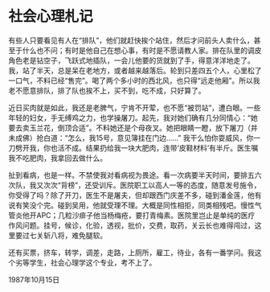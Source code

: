 # 社会心理札记

有些人只要看见有人在“排队”，他们就赶快挨个站住，然后才问前头人卖什么，甚至于什么也不问；有时是他自己在想心事，有时是不愿请教人家。排在队里的调皮角色老是钻空子，飞跃式地插队，一会儿他要的货就到了手，得意洋洋地走了。我，站了半天，总是呆在老地方，或者越来越落后。轮到只差四五个人，心里松了一口气，不料已经“售完”。喝了两个多小时的西北风，也只得“远走他厢”。所以我老不愿意排队，排了队也挨不上，买不到，吃不成，只好算了。

近日买肉就是如此，我还是老脾气，宁肯不开荤，也不愿“被罚站”，遭白眼。一些年轻的妇女，手无缚鸡之力，也学操屠刀。起先，我对她们确有几分同情心：“她要去卖玉兰花，倒顶合适”。不料她还是个母夜叉。她把眼睛一瞪，放下屠刀（并未成佛）抢白道：“怎么，我15号，意见簿挂在门边......” 我干么怕你耍威风，你一刀劈开我，你也活不成。结果扔给我一块大肥肉，连带‘皮鞋材料’有半斤。医生嘱我不吃肥肉，我拿回去做什么。

扯到看病，也是一样。不禁使我对看病视为畏途。看一次病要半天时间，要排五六次队，我又次次“背榜”，还受训斥。医院职工以高人一等的态度，随意发号施令，你受得了吗？除了开刀，医生不是屠夫，但却跟西门庆差不多，碰到潘金莲，他有说有笑没个完。碰到吴用，他就受理不理。大概是同性相拒，同类相残吧。慢性气管炎他开APC；几粒沙痱子他当杨梅疮，要打青梅素。医院里岂止是单纯的医疗作风问题。挂号，候诊，化验，透视，批价，交费，取药，关云长也难得闯过，这里要过七关斩八将，难免腿软。

还有买票，挤车，转学，调差，走路，上厕所，雇工，待业，各有一番学问。我这个劣等学生，社会心理学这个专业，考不上了。

1987年10月15日

